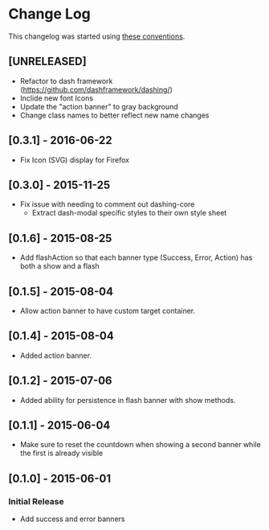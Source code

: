 # Change Log

This changelog was started using [these conventions](http://keepachangelog.com/).

## [UNRELEASED]

 * Refactor to dash framework (https://github.com/dashframework/dashing/)
 * Inclide new font Icons
 * Update the "action banner" to gray background
 * Change class names to better reflect new name changes

## [0.3.1] - 2016-06-22

 * Fix Icon (SVG) display for Firefox

## [0.3.0] - 2015-11-25

 * Fix issue with needing to comment out dashing-core
     * Extract dash-modal specific styles to their own style sheet

## [0.1.6] - 2015-08-25

 * Add flashAction so that each banner type (Success, Error, Action) has both a show and a flash

## [0.1.5] - 2015-08-04

 * Allow action banner to have custom target container.

## [0.1.4] - 2015-08-04

 * Added action banner.

## [0.1.2] - 2015-07-06

 * Added ability for persistence in flash banner with show methods.

## [0.1.1] - 2015-06-04

 * Make sure to reset the countdown when showing a second banner while the first is already visible

## [0.1.0] - 2015-06-01

### Initial Release

 * Add success and error banners
